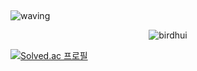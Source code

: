 ##  <a id="waving">
![waving](https://capsule-render.vercel.app/api?type=waving&height=300&text=Welcome%20to%20My%20Github!%20&fontSize=40&fontAlign=70&fontAlignY=40&color=gradient)

<p align="center"> <img src="https://github-readme-stats.vercel.app/api?username=birdhui&&theme=gotham&show_icons=true" alt="birdhui" />

[![Solved.ac
프로필](http://mazassumnida.wtf/api/v2/generate_badge?boj=birdhui)](https://solved.ac/birdhui)
 
<!--
**birdhui/birdhui** is a ✨ _special_ ✨ repository because its `README.md` (this file) appears on your GitHub profile.

Here are some ideas to get you started:

- 🔭 I’m currently working on ...
- 🌱 I’m currently learning ...
- 👯 I’m looking to collaborate on ...
- 🤔 I’m looking for help with ...
- 💬 Ask me about ...
- 📫 How to reach me: ...
- 😄 Pronouns: ...
- ⚡ Fun fact: ...
-->

